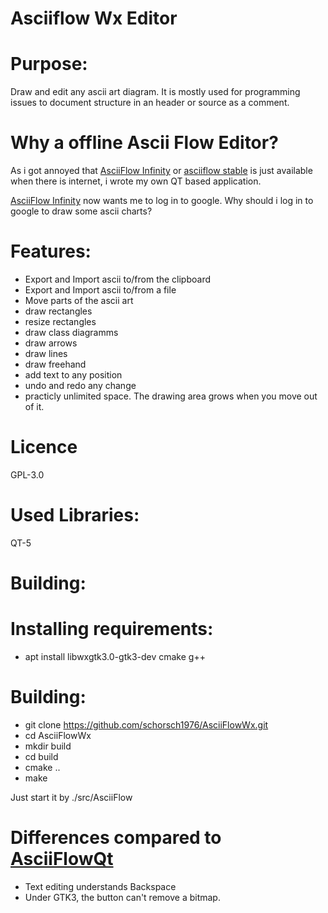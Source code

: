 Asciiflow Wx Editor
===================

Purpose:
========
Draw and edit any ascii art diagram.
It is mostly used for programming issues to document structure in an header or source as a comment.

Why a offline Ascii Flow Editor?
================================

As i got annoyed that [AsciiFlow Infinity](http://asciiflow.com/) or [asciiflow stable](http://stable.ascii-flow.appspot.com/#Draw) is just available when there is internet, i wrote my own QT based application.

[AsciiFlow Infinity](http://asciiflow.com/) now wants me to log in to google. Why should i log in to google to draw some ascii charts?

Features:
=========
- Export and Import ascii to/from the clipboard
- Export and Import ascii to/from a file
- Move parts of the ascii art
- draw rectangles
- resize rectangles
- draw class diagramms
- draw arrows
- draw lines
- draw freehand
- add text to any position
- undo and redo any change
- practicly unlimited space. The drawing area grows when you move out of it.

Licence
=======
GPL-3.0

Used Libraries:
===============
QT-5

Building:
=========

Installing requirements:
========================
- apt install libwxgtk3.0-gtk3-dev cmake g++

Building:
=========
- git clone https://github.com/schorsch1976/AsciiFlowWx.git
- cd AsciiFlowWx
- mkdir build
- cd build
- cmake ..
- make

Just start it by ./src/AsciiFlow

Differences compared to [AsciiFlowQt](https://github.com/schorsch1976/AsciiFlowQT.git)
====================================
- Text editing understands Backspace
- Under GTK3, the button can't remove a bitmap.

